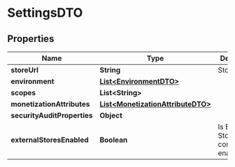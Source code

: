 
# SettingsDTO

## Properties
Name | Type | Description | Notes
------------ | ------------- | ------------- | -------------
**storeUrl** | **String** | Store URL |  [optional]
**environment** | [**List&lt;EnvironmentDTO&gt;**](EnvironmentDTO.md) |  |  [optional]
**scopes** | **List&lt;String&gt;** |  |  [optional]
**monetizationAttributes** | [**List&lt;MonetizationAttributeDTO&gt;**](MonetizationAttributeDTO.md) |  |  [optional]
**securityAuditProperties** | **Object** |  |  [optional]
**externalStoresEnabled** | **Boolean** | Is External Stores configuration enabled  |  [optional]



